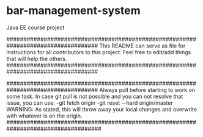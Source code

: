 # bar-management-system
Java EE course project

###################################################################################
This README can serve as file for instructions for all contributors to this project.
Feel free to edit/add things that will help the others.
###################################################################################


###################################################################################
Always pull before starting to work on some task.
In case git pull is not possible and you can not resolve that issue, you can use:
  -git fetch origin
  -git reset --hard origin/master
WARNING: As stated, this will throw away your local changes and overwrite with whatever is on the origin. 
####################################################################################

